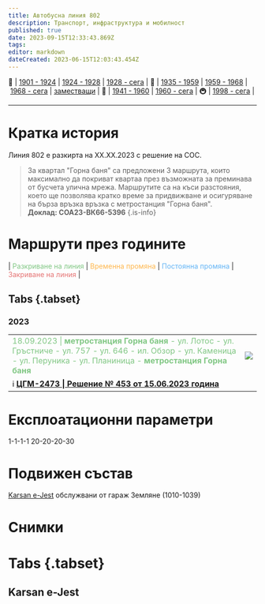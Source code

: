 ```yaml
---
title: Автобусна линия 802
description: Транспорт, инфраструктура и мобилност
published: true
date: 2023-09-15T12:33:43.869Z
tags: 
editor: markdown
dateCreated: 2023-06-15T12:03:43.454Z
---
```


🚋 | [1901 - 1924](/bg/public-transport/tram-routes-1901-1924) | [1924 - 1928](/bg/public-transport/tram-routes-1924-1928) | [1928 - сега](/bg/public-transport/tram-routes-1928-sega) | 🚌 | [1935 - 1959](/bg/public-transport/bus-routes-1935-1959) | [1959 - 1968](/bg/public-transport/bus-routes-1959-1968) | [1968 - сега](/bg/public-transport/bus-routes-1968-sega) | [заместващи](/bg/public-transport/bus-routes-replacement-services) | 🚎 | [1941 - 1960](/bg/public-transport/trolleybus-routes-1941-1960) | [1960 - сега](/bg/public-transport/trolleybus-routes-1960-sega) | 🚇 | [1998 - сега](/bg/public-transport/metro-routes) |

---

# Кратка история

Линия 802 е разкирта на ХХ.ХХ.2023 с решение на СОС.
> За квартал "Горна баня" са предложени 3 маршрута, които максимално да покриват квартаа през възможната за преминава от бусчета улична мрежа. Маршрутите са на къси разстояния, което ще позволява кратко време за придвижване и осигуряване на бърза връзка връзка с метростанция "Горна баня".<br>**Доклад: СОА23-ВК66-5396**
{.is-info}

# Маршрути през годините
| <span style="color:#81C784">Разкриване на линия</span> | <span style="color:#FFB74D">Временна промяна</span> | <span style="color:#64B5F6">Постоянна промяна</span> | <span style="color:#E57373">Закриване на линия</span> |


## Tabs {.tabset}

### 2023
<div class="table-responsive"><table style="width:100%"><tr>
<td><span style="color:#81C784"> 18.09.2023 |<b> метростанция Горна баня </b> - ул. Лотос - ул. Гръстниче - ул. 757 - ул. 646 - ил. Обзор - ул. Каменица - ул. Перуника - ул. Планиница - <b>метростанция Горна баня</b></span><br></td>
<td><img src="https://drive.google.com/uc?id=1xS3prnbbpwIdpbf7jNe8qxvW3VHa_Z02"></td></tr>
  <td colspan=2 >ℹ️ <a href="http://trinmo.org/bg/politics/sofia-council-decisions#%D1%80%D0%B5%D1%88%D0%B5%D0%BD%D0%B8%D0%B5-no-453-%D0%BE%D1%82-15062023-%D0%B3%D0%BE%D0%B4%D0%B8%D0%BD%D0%B0"><b>ЦГМ-2473 | Решение № 453 от 15.06.2023 година</b></a></td></table></div>
  
 
# Експлоатационни параметри
1-1-1-1 20-20-20-30


# **Подвижен състав**

[Karsan e-Jest](/bg/public-transport/fleet-list/2022-Karsan-e-Jest) обслужвани от гараж Земляне (1010-1039)

# Снимки
  
# Tabs {.tabset}


## Karsan e-Jest
